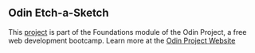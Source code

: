 ## Odin Etch-a-Sketch
This [project](https://www.theodinproject.com/lessons/foundations-etch-a-sketch) is part of the Foundations module of the Odin Project, a free web development bootcamp. Learn more at the [Odin Project Website](https://www.theodinproject.com/)
